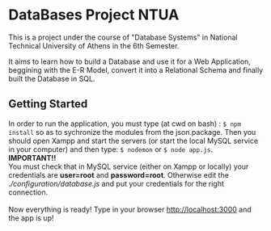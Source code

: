 # DataBases Project NTUA

  This is a project under the course of "Database Systems" in National Technical University of Athens in the 6th Semester.
  
  It aims to learn how to build a Database and use it for a Web Application, beggining with the E-R Model, convert it into a Relational Schema and finally built the Database in SQL.
  
  ## Getting Started
  In order to run the application, you must type (at cwd on bash) : `$ npm install` so as to sychronize the modules from the json.package.
  Then you should open Xampp and start the servers (or start the local MySQL service in your computer) and then type: `$ nodemon` or  `$ node app.js`. </br>
  **IMPORTANT!!** \
  You must check that in MySQL service (either on Xampp or locally) your credentials are **user=root** and **password=root**.   Otherwise edit the *./configuration/database.js* and put your credentials for the right connection.\
  \
  Now everything is ready! Type in your browser <http://localhost:3000> and the app is up!
  
  ## 
    
